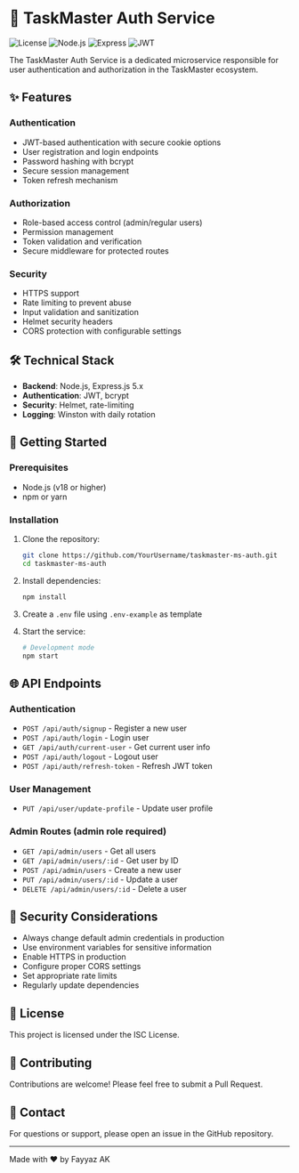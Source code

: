 # 🔐 TaskMaster Auth Service

![License](https://img.shields.io/badge/license-ISC-blue.svg)
![Node.js](https://img.shields.io/badge/Node.js-18+-green.svg)
![Express](https://img.shields.io/badge/Express-5.x-lightgrey.svg)
![JWT](https://img.shields.io/badge/JWT-Authentication-orange.svg)

The TaskMaster Auth Service is a dedicated microservice responsible for user authentication and authorization in the TaskMaster ecosystem.

## ✨ Features

### Authentication

- JWT-based authentication with secure cookie options
- User registration and login endpoints
- Password hashing with bcrypt
- Secure session management
- Token refresh mechanism

### Authorization

- Role-based access control (admin/regular users)
- Permission management
- Token validation and verification
- Secure middleware for protected routes

### Security

- HTTPS support
- Rate limiting to prevent abuse
- Input validation and sanitization
- Helmet security headers
- CORS protection with configurable settings

## 🛠️ Technical Stack

- **Backend**: Node.js, Express.js 5.x
- **Authentication**: JWT, bcrypt
- **Security**: Helmet, rate-limiting
- **Logging**: Winston with daily rotation

## 🚀 Getting Started

### Prerequisites

- Node.js (v18 or higher)
- npm or yarn

### Installation

1. Clone the repository:

   ```bash
   git clone https://github.com/YourUsername/taskmaster-ms-auth.git
   cd taskmaster-ms-auth
   ```

2. Install dependencies:

   ```bash
   npm install
   ```

3. Create a `.env` file using `.env-example` as template

4. Start the service:
   ```bash
   # Development mode
   npm start
   ```

## 🌐 API Endpoints

### Authentication

- `POST /api/auth/signup` - Register a new user
- `POST /api/auth/login` - Login user
- `GET /api/auth/current-user` - Get current user info
- `POST /api/auth/logout` - Logout user
- `POST /api/auth/refresh-token` - Refresh JWT token

### User Management

- `PUT /api/user/update-profile` - Update user profile

### Admin Routes (admin role required)

- `GET /api/admin/users` - Get all users
- `GET /api/admin/users/:id` - Get user by ID
- `POST /api/admin/users` - Create a new user
- `PUT /api/admin/users/:id` - Update a user
- `DELETE /api/admin/users/:id` - Delete a user

## 🔐 Security Considerations

- Always change default admin credentials in production
- Use environment variables for sensitive information
- Enable HTTPS in production
- Configure proper CORS settings
- Set appropriate rate limits
- Regularly update dependencies

## 📄 License

This project is licensed under the ISC License.

## 👥 Contributing

Contributions are welcome! Please feel free to submit a Pull Request.

## 📧 Contact

For questions or support, please open an issue in the GitHub repository.

---

Made with ❤️ by Fayyaz AK

